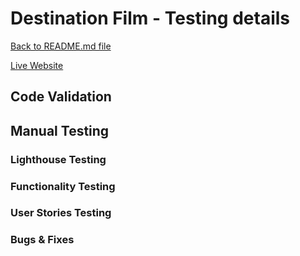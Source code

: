 # Destination Film - Testing details

[Back to README.md file](README.md)

[Live Website](https://mosull20.github.io/destination-film-ms2/)

## Code Validation

## Manual Testing
### Lighthouse Testing
### Functionality Testing
### User Stories Testing
### Bugs & Fixes

